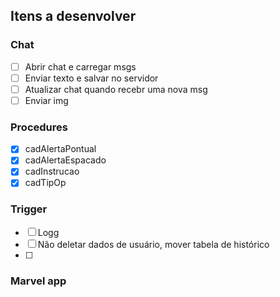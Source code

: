 ## Itens a desenvolver

### Chat
  - [ ] Abrir chat e carregar msgs
  - [ ] Enviar texto e salvar no servidor
  - [ ] Atualizar chat quando recebr uma nova msg
  - [ ] Enviar img
  
 ### Procedures
  - [X] cadAlertaPontual
  - [X] cadAlertaEspacado
  - [X] cadInstrucao
  - [X] cadTipOp
 
 ### Trigger
  - [ ] Logg
  - [ ] Não deletar dados de usuário, mover tabela de histórico
  - [ ]  
### Marvel app
